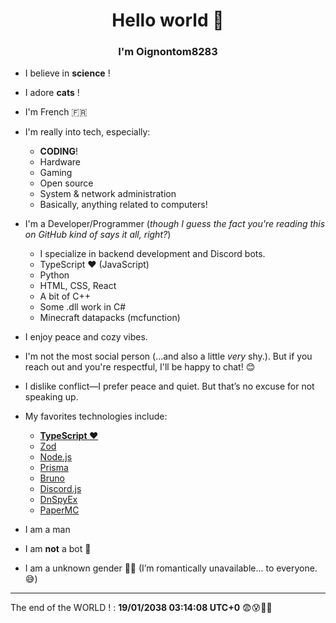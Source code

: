 
<p align="center">
    <h1 align="center">Hello world 👋</h1>
    <h3 align="center">I'm Oignontom8283</h3>
</p>

* I believe in **science** !

* I adore **cats** !

* I'm French 🇫🇷

* I'm really into tech, especially:

  * **CODING**!
  * Hardware
  * Gaming
  * Open source
  * System & network administration
  * Basically, anything related to computers!

* I'm a Developer/Programmer (*though I guess the fact you're reading this on GitHub kind of says it all, right?*)

  * I specialize in backend development and Discord bots.
  * TypeScript ❤️ (JavaScript)
  * Python
  * HTML, CSS, React
  * A bit of C++
  * Some .dll work in C#
  * Minecraft datapacks (mcfunction)

* I enjoy peace and cozy vibes.

* I'm not the most social person (…and also a little *very* shy.). But if you reach out and you're respectful, I'll be happy to chat! 😊

* I dislike conflict—I prefer peace and quiet. But that’s no excuse for not speaking up.

* My favorites technologies include:
  * **[TypeScript ❤️](https://www.typescriptlang.org/)**
  * [Zod](https://github.com/colinhacks/zod)
  * [Node.js](https://nodejs.org/)
  * [Prisma](https://www.prisma.io/)
  * [Bruno](https://www.usebruno.com/)
  * [Discord.js](https://discord.js.org/)
  * [DnSpyEx](https://github.com/dnSpyEx/dnSpy)
  * [PaperMC](https://papermc.io/)
  <!-- * [tRPC](https://trpc.io/) -->

* I am a man

* I am **not** a bot 🤖

* I am a unknown gender 🤷‍♂️ (I’m romantically unavailable… to everyone. 😅)

<!-- - Je suis un  __scientiste__ !
- j'adore les **chats** !
- J'aime particulièrement l'informatique.
    - Le **CODE** !
    - Le hardware
    - Le gaming
    - L'open source
    - L'administration système/réseau
    - Et globalement tout ce qui touche à l'informatique !
- Je suis Développeur/Programateur, *mais je suppose que le fait que vous lisiez ceci sur GitHub parle pour moi ?*
    - Ma spécialité ces le backend et les bot discord   
    - TypeScript (Javascript)
    - Python
    - html, css, React
    - Un peu de C++
    - Quels que .dll en C#
    - Datapack minecraft (mcfunction)

- J'aime le calme et l'ambiance cocooning.
- Je ne suis pas particulièrement sociable (et aussi un peu *beaucoup* timide). Mais si vous venez vers moi et que vous êtes respectueux, je parlerai avec plaisir ! 😊
- Je n'aime pas les conflits, je préfère la paix et la tranquillité. Mais ce n'est pas une raison pour ne pas dire les choses. -->

---

The end of the WORLD ! : **19/01/2038 03:14:08 UTC+0** 😨😰🥵🫥

<!--
**Oignontom8283/oignontom8283** is a ✨ _special_ ✨ repository because its `README.md` (this file) appears on your GitHub profile.

Here are some ideas to get you started:

- 🔭 I’m currently working on ...
- 🌱 I’m currently learning ...
- 👯 I’m looking to collaborate on ...
- 🤔 I’m looking for help with ...
- 💬 Ask me about ...
- 📫 How to reach me: ...
- 😄 Pronouns: ...
- ⚡ Fun fact: ...
-->
